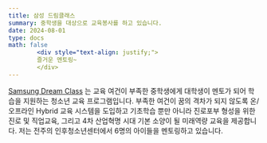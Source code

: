 ```yaml
---
title: 삼성 드림클래스
summary: 중학생을 대상으로 교육봉사를 하고 있습니다.
date: 2024-08-01
type: docs
math: false
        <div style="text-align: justify;">
        즐거운 멘토링~
        </div>
--- 
```


[Samsung Dream Class](https://www.dreamclass.org/index.do) 는 교육 여건이 부족한 중학생에게 대학생이 멘토가 되어 학습을 지원하는 청소년 교육 프로그램입니다. 부족한 여건이 꿈의 격차가 되지 않도록 온/오프라인 Hybrid 교육 시스템을 도입하고 기초학습 뿐만 아니라 진로포부 형성을 위한 진로 및 직업교육, 그리고 4차 산업혁명 시대 기본 소양이 될 미래역량 교육을 제공합니다. 저는 전주의 인후청소년센터에서 6명의 아이들을 멘토링하고 있습니다. 
